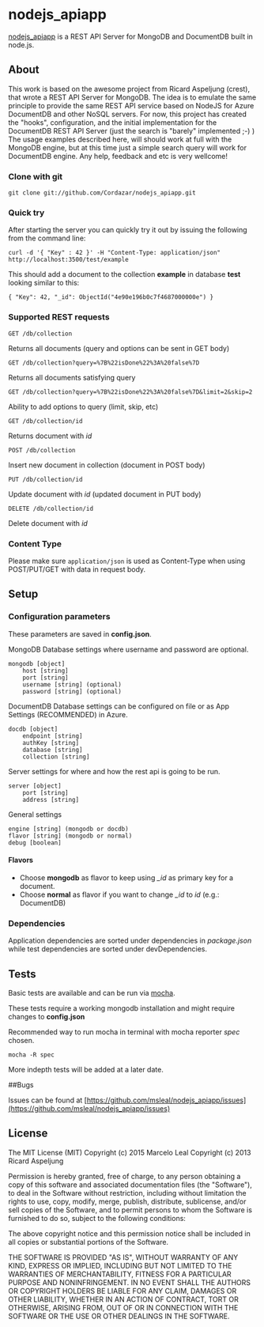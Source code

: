 
# nodejs_apiapp

[nodejs_apiapp](http://github.com/msleal/nodejs_apiapp) is a REST API Server for MongoDB and DocumentDB built in node.js.

## About

This work is based on the awesome project from Ricard Aspeljung (crest), that wrote a REST API Server for MongoDB.
The idea is to emulate the same principle to provide the same REST API service based on NodeJS for Azure DocumentDB and other NoSQL servers.
For now, this project has created the "hooks", configuration, and the initial implementation for the DocumentDB REST API Server (just the search is "barely" implemented ;-) )
The usage examples described here, will should work at full with the MongoDB engine, but at this time just a simple search query will work for DocumentDB engine.
Any help, feedback and etc is very wellcome!

### Clone with git
    git clone git://github.com/Cordazar/nodejs_apiapp.git

### Quick try
After starting the server you can quickly try it out by issuing the following from the command line:

    curl -d '{ "Key" : 42 }' -H "Content-Type: application/json" http://localhost:3500/test/example

This should add a document to the collection **example** in database **test** looking similar to this: 

    { "Key": 42, "_id": ObjectId("4e90e196b0c7f4687000000e") }

### Supported REST requests
    GET /db/collection
Returns all documents (query and options can be sent in GET body)

    GET /db/collection?query=%7B%22isDone%22%3A%20false%7D
Returns all documents satisfying query

    GET /db/collection?query=%7B%22isDone%22%3A%20false%7D&limit=2&skip=2
Ability to add options to query (limit, skip, etc)
    
    GET /db/collection/id
Returns document with _id_
    
    POST /db/collection
Insert new document in collection (document in POST body)
    
    PUT /db/collection/id
Update document with _id_ (updated document in PUT body)
    
    DELETE /db/collection/id
Delete document with _id_

### Content Type
Please make sure `application/json` is used as Content-Type when using POST/PUT/GET with data in request body.


## Setup

### Configuration parameters

These parameters are saved in __config.json__.

MongoDB Database settings where username and password are optional.

    mongodb [object]
        host [string]
        port [string]
        username [string] (optional)
        password [string] (optional)

DocumentDB Database settings can be configured on file or as App Settings (RECOMMENDED) in Azure.

    docdb [object]
        endpoint [string]
        authKey [string]
        database [string] 
        collection [string] 

Server settings for where and how the rest api is going to be run.

    server [object]
        port [string] 
        address [string]

General settings

    engine [string] (mongodb or docdb)
    flavor [string] (mongodb or normal)
    debug [boolean]

#### Flavors
* Choose **mongodb** as flavor to keep using *\_id* as primary key for a document.
* Choose **normal** as flavor if you want to change *\_id* to *id* (e.g.: DocumentDB)

### Dependencies
Application dependencies are sorted under dependencies in _package.json_ while test dependencies are sorted under devDependencies. 


## Tests
Basic tests are available and can be run via [mocha](http://visionmedia.github.com/mocha/). 

These tests require a working mongodb installation and might require changes to __config.json__

Recommended way to run mocha in terminal with mocha reporter _spec_ chosen.

    mocha -R spec
    
More indepth tests will be added at a later date. 


##Bugs

Issues can be found at [https://github.com/msleal/nodejs_apiapp/issues](https://github.com/msleal/nodejs_apiapp/issues)


## License
  
The MIT License (MIT)
Copyright (c) 2015 Marcelo Leal
Copyright (c) 2013 Ricard Aspeljung

Permission is hereby granted, free of charge, to any person obtaining a copy of this software and associated documentation files (the "Software"), to deal in the Software without restriction, including without limitation the rights to use, copy, modify, merge, publish, distribute, sublicense, and/or sell copies of the Software, and to permit persons to whom the Software is furnished to do so, subject to the following conditions:

The above copyright notice and this permission notice shall be included in all copies or substantial portions of the Software.

THE SOFTWARE IS PROVIDED "AS IS", WITHOUT WARRANTY OF ANY KIND, EXPRESS OR IMPLIED, INCLUDING BUT NOT LIMITED TO THE WARRANTIES OF MERCHANTABILITY, FITNESS FOR A PARTICULAR PURPOSE AND NONINFRINGEMENT. IN NO EVENT SHALL THE AUTHORS OR COPYRIGHT HOLDERS BE LIABLE FOR ANY CLAIM, DAMAGES OR OTHER LIABILITY, WHETHER IN AN ACTION OF CONTRACT, TORT OR OTHERWISE, ARISING FROM, OUT OF OR IN CONNECTION WITH THE SOFTWARE OR THE USE OR OTHER DEALINGS IN THE SOFTWARE.
